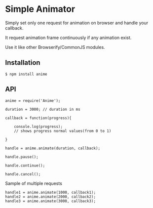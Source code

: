 Simple Animator
===============

Simply set only one request for animation on browser and handle your callback.

It request animation frame continuously if any animation exist.

Use it like other Browserify/CommonJS modules.

Installation
------------


	$ npm install anime

API
---

    anime = require('Anime');

    duration = 3000; // duration in ms

    callback = function(progress){

    	console.log(progress);
    	// shows progress normal values(from 0 to 1)

    }

    handle = anime.animate(duration, callback);

    handle.pause();

    handle.continue();

    handle.cancel();




Sample of multiple requests

    handle1 = anime.animate(1000, callback1);
    handle2 = anime.animate(2000, callback2);
    handle3 = anime.animate(3000, callback3);

